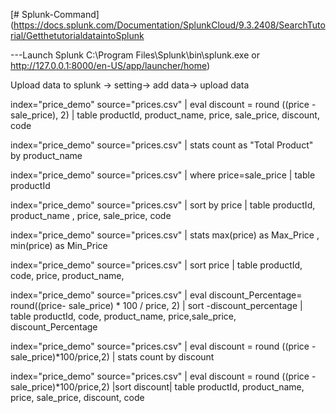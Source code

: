 [# Splunk-Command](https://docs.splunk.com/Documentation/SplunkCloud/9.3.2408/SearchTutorial/GetthetutorialdataintoSplunk

---Launch Splunk
C:\Program Files\Splunk\bin\splunk.exe
	or
http://127.0.0.1:8000/en-US/app/launcher/home)

Upload data to splunk -> setting-> add data-> upload data

index="price_demo" source="prices.csv" | eval discount = round ((price - sale_price), 2) | table productId, product_name, price, sale_price, discount, code

index="price_demo" source="prices.csv" | stats count as "Total Product" by product_name

index="price_demo" source="prices.csv" | where price=sale_price | table productId 

index="price_demo" source="prices.csv" | sort by price | table productId, product_name , price, sale_price, code

index="price_demo" source="prices.csv" | stats max(price) as Max_Price , min(price) as Min_Price

index="price_demo" source="prices.csv" | sort price | table productId, code, price, product_name,

index="price_demo" source="prices.csv" | eval discount_Percentage= round((price- sale_price) * 100 / price, 2) | sort -discount_percentage | table productId, code, product_name, price,sale_price, discount_Percentage

index="price_demo" source="prices.csv" | eval discount = round ((price - sale_price)*100/price,2) |  stats count by discount

index="price_demo" source="prices.csv" | eval discount = round ((price - sale_price)*100/price,2) |sort discount| table productId, product_name, price, sale_price, discount, code
